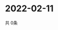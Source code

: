 # 2022-02-11
  共 0条

  <!-- BEGIN -->
  <!-- 最后更新时间Fri Feb 11 2022 03:03:40 GMT+0000 (Coordinated Universal Time) -->
  
  <!-- END -->
  
  